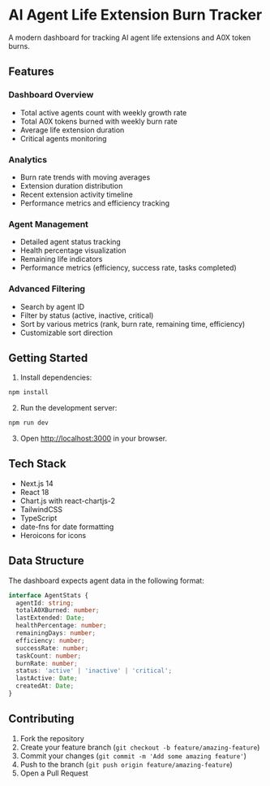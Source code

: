 # AI Agent Life Extension Burn Tracker

A modern dashboard for tracking AI agent life extensions and A0X token burns.

## Features

### Dashboard Overview
- Total active agents count with weekly growth rate
- Total A0X tokens burned with weekly burn rate
- Average life extension duration
- Critical agents monitoring

### Analytics
- Burn rate trends with moving averages
- Extension duration distribution
- Recent extension activity timeline
- Performance metrics and efficiency tracking

### Agent Management
- Detailed agent status tracking
- Health percentage visualization
- Remaining life indicators
- Performance metrics (efficiency, success rate, tasks completed)

### Advanced Filtering
- Search by agent ID
- Filter by status (active, inactive, critical)
- Sort by various metrics (rank, burn rate, remaining time, efficiency)
- Customizable sort direction

## Getting Started

1. Install dependencies:
```bash
npm install
```

2. Run the development server:
```bash
npm run dev
```

3. Open [http://localhost:3000](http://localhost:3000) in your browser.

## Tech Stack

- Next.js 14
- React 18
- Chart.js with react-chartjs-2
- TailwindCSS
- TypeScript
- date-fns for date formatting
- Heroicons for icons

## Data Structure

The dashboard expects agent data in the following format:

```typescript
interface AgentStats {
  agentId: string;
  totalA0XBurned: number;
  lastExtended: Date;
  healthPercentage: number;
  remainingDays: number;
  efficiency: number;
  successRate: number;
  taskCount: number;
  burnRate: number;
  status: 'active' | 'inactive' | 'critical';
  lastActive: Date;
  createdAt: Date;
}
```

## Contributing

1. Fork the repository
2. Create your feature branch (`git checkout -b feature/amazing-feature`)
3. Commit your changes (`git commit -m 'Add some amazing feature'`)
4. Push to the branch (`git push origin feature/amazing-feature`)
5. Open a Pull Request
